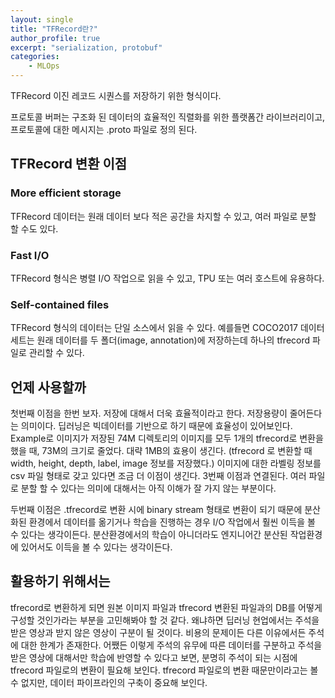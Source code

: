 ```yaml
---
layout: single
title: "TFRecord란?"
author_profile: true
excerpt: "serialization, protobuf"
categories:
    - MLOps
---
```


TFRecord 이진 레코드 시퀀스를 저장하기 위한 형식이다.

프로토콜 버퍼는 구조화 된 데이터의 효율적인 직렬화를 위한 플랫폼간 라이브러리이고, 프로토콜에 대한 메시지는 .proto 파일로 정의 된다.



## TFRecord 변환 이점

### More efficient storage

TFRecord 데이터는 원래 데이터 보다 적은 공간을 차지할 수 있고, 여러 파일로 분할 할 수도 있다.

### Fast I/O

TFRecord 형식은 병렬 I/O 작업으로 읽을 수 있고, TPU 또는 여러 호스트에 유용하다.

### Self-contained files

TFRecord 형식의 데이터는 단일 소스에서 읽을 수 있다. 예를들면 COCO2017 데이터 세트는 원래 데이터를 두 폴더(image, annotation)에 저장하는데 하나의 tfrecord 파일로 관리할 수 있다. 





## 언제 사용할까

첫번째 이점을 한번 보자. 저장에 대해서 더욱 효율적이라고 한다. 저장용량이 줄어든다는 의미이다. 딥러닝은 빅데이터를 기반으로 하기 때문에 효율성이 있어보인다. Example로 이미지가 저장된 74M 디렉토리의 이미지를 모두 1개의 tfrecord로 변환을 했을 때,  73M의 크기로 줄었다. 대략 1MB의 효용이 생긴다.  (tfrecord 로 변환할 때 width, height, depth, label, image 정보를 저장했다.)  이미지에 대한 라벨링 정보를 csv 파일 형태로 갖고 있다면 조금 더 이점이 생긴다. 3번째 이점과 연결된다. 여러 파일로 분할 할 수 있다는 의미에 대해서는 아직 이해가 잘 가지 않는 부분이다.

두번째 이점은 .tfrecord로 변환 시에 binary stream 형태로 변환이 되기 때문에 분산화된 환경에서 데이터를 옮기거나 학습을 진행하는 경우 I/O 작업에서 훨씬 이득을 볼 수 있다는 생각이든다. 분산환경에서의 학습이 아니더라도 엔지니어간 분산된 작업환경에 있어서도 이득을 볼 수 있다는 생각이든다.

  

## 활용하기 위해서는

tfrecord로 변환하게 되면 원본 이미지 파일과 tfrecord 변환된 파일과의 DB를 어떻게 구성할 것인가라는 부분을 고민해봐야 할 것 같다. 왜냐하면 딥러닝 현업에서는 주석을 받은 영상과 받지 않은 영상이 구분이 될 것이다. 비용의 문제이든 다른 이유에서든 주석에 대한 한계가 존재한다. 어쨌든 이렇게 주석의 유무에 따른 데이터를 구분하고 주석을 받은 영상에 대해서만 학습에 반영할 수 있다고 보면, 분명히 주석이 되는 시점에 tfrecord 파일로의 변환이 필요해 보인다. tfrecord 파일로의 변환 때문만이라고는 볼 수 없지만, 데이터 파이프라인의 구축이 중요해 보인다.

